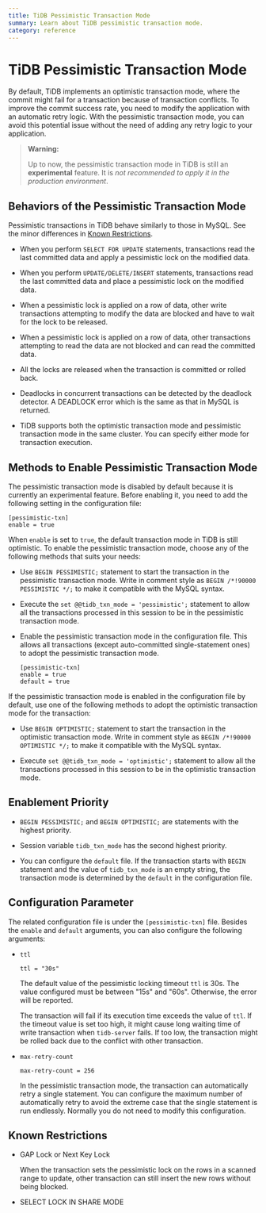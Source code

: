 ```yaml
---
title: TiDB Pessimistic Transaction Mode
summary: Learn about TiDB pessimistic transaction mode.
category: reference
---
```


# TiDB Pessimistic Transaction Mode

By default, TiDB implements an optimistic transaction mode, where the commit might fail for a transaction because of transaction conflicts. To improve the commit success rate, you need to modify the application with an automatic retry logic. With the pessimistic transaction mode, you can avoid this potential issue without the need of adding any retry logic to your application.

> **Warning:**
>
> Up to now, the pessimistic transaction mode in TiDB is still an **experimental** feature. It is *not recommended to apply it in the production environment*.

## Behaviors of the Pessimistic Transaction Mode

Pessimistic transactions in TiDB behave similarly to those in MySQL. See the minor differences in [Known Restrictions](#known-restrictions).


- When you perform `SELECT FOR UPDATE` statements, transactions read the last committed data and apply a pessimistic lock on the modified data.

- When you perform `UPDATE/DELETE/INSERT` statements, transactions read the last committed data and place a pessimistic lock on the modified data.

- When a pessimistic lock is applied on a row of data, other write transactions attempting to modify the data are blocked and have to wait for the lock to be released.

- When a pessimistic lock is applied on a row of data, other transactions attempting to read the data are not blocked and can read the committed data.

- All the locks are released when the transaction is committed or rolled back.

- Deadlocks in concurrent transactions can be detected by the deadlock detector. A DEADLOCK error which is the same as that in MySQL is returned.

- TiDB supports both the optimistic transaction mode and pessimistic transaction mode in the same cluster.  You can specify either mode for transaction execution.

## Methods to Enable Pessimistic Transaction Mode

The pessimistic transaction mode is disabled by default because it is currently an experimental feature. Before enabling it, you need to add the following setting in the configuration file:

```
[pessimistic-txn]
enable = true
```

When `enable` is set to `true`, the default transaction mode in TiDB is still optimistic. To enable the pessimistic transaction mode, choose any of the following methods that suits your needs:

- Use `BEGIN PESSIMISTIC;` statement to start the transaction in the pessimistic transaction mode. Write in comment style as `BEGIN /*!90000 PESSIMISTIC */;` to make it compatible with the MySQL syntax.

- Execute the `set @@tidb_txn_mode = 'pessimistic';` statement to allow all the transactions processed in this session to be in the pessimistic transaction mode.

- Enable the pessimistic transaction mode in the configuration file. This allows all transactions (except auto-committed single-statement ones) to adopt the pessimistic transaction mode.

    ```
    [pessimistic-txn]
    enable = true
    default = true
    ```

If the pessimistic transaction mode is enabled in the configuration file by default, use one of the following methods to adopt the optimistic transaction mode for the transaction:

- Use `BEGIN OPTIMISTIC;` statement to start the transaction in the optimistic transaction mode. Write in comment style as `BEGIN /*!90000 OPTIMISTIC */;` to make it compatible with the MySQL syntax.

- Execute `set @@tidb_txn_mode = 'optimistic';` statement to allow all the transactions processed in this session to be in the optimistic transaction mode.

## Enablement Priority

- `BEGIN PESSIMISTIC;` and `BEGIN OPTIMISTIC;` are statements with the highest priority.

-  Session variable `tidb_txn_mode` has the second highest priority.

- You can configure the `default` file. If the transaction starts with `BEGIN` statement and the value of `tidb_txn_mode` is an empty string, the transaction mode is determined by the `default` in the configuration file.

## Configuration Parameter

The related configuration file is under the `[pessimistic-txn]` file. Besides the `enable` and `default` arguments, you can also configure the following arguments:

- `ttl`

    ```
    ttl = "30s"
    ```

    The default value of the pessimistic locking timeout `ttl` is 30s. The value configured must be between "15s" and "60s". Otherwise, the error will be reported.

    The transaction will fail if its execution time exceeds the value of `ttl`. If the timeout value is set too high, it might cause long waiting time of write transaction when `tidb-server` fails. If too low, the transaction might be rolled back due to the conflict with other transaction.

- `max-retry-count`

    ```
    max-retry-count = 256
    ```

    In the pessimistic transaction mode, the transaction can automatically retry a single statement. You can configure the maximum number of automatically retry to avoid the extreme case that the single statement is run endlessly. Normally you do not need to modify this configuration.


## Known Restrictions

- GAP Lock or Next Key Lock

  When the transaction sets the pessimistic lock on the rows in a scanned range to update, other transaction can still insert the new rows without being blocked.

- SELECT LOCK IN SHARE MODE

